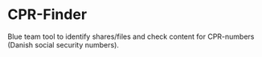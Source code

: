 # CPR-Finder
Blue team tool to identify shares/files and check content for CPR-numbers (Danish social security numbers). 
